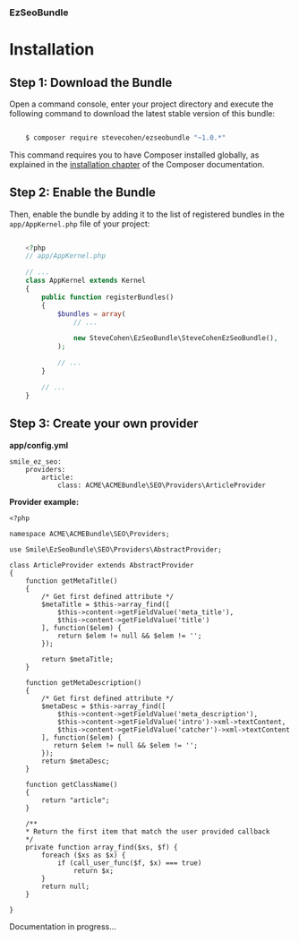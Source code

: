 ### EzSeoBundle

Installation
============

Step 1: Download the Bundle
---------------------------

Open a command console, enter your project directory and execute the
following command to download the latest stable version of this bundle:

```bash

    $ composer require stevecohen/ezseobundle "~1.0.*"
```

This command requires you to have Composer installed globally, as explained
in the [installation chapter](https://getcomposer.org/doc/00-intro.md) of the Composer documentation.

Step 2: Enable the Bundle
-------------------------

Then, enable the bundle by adding it to the list of registered bundles
in the ``app/AppKernel.php`` file of your project:

```php

    <?php
    // app/AppKernel.php

    // ...
    class AppKernel extends Kernel
    {
        public function registerBundles()
        {
            $bundles = array(
                // ...

                new SteveCohen\EzSeoBundle\SteveCohenEzSeoBundle(),
            );

            // ...
        }

        // ...
    }
```

Step 3: Create your own provider
--------------------------------

**app/config.yml**
```
smile_ez_seo:
    providers:
        article:
            class: ACME\ACMEBundle\SEO\Providers\ArticleProvider
```

**Provider example:**

```
<?php

namespace ACME\ACMEBundle\SEO\Providers;

use Smile\EzSeoBundle\SEO\Providers\AbstractProvider;

class ArticleProvider extends AbstractProvider
{
    function getMetaTitle()
    {
        /* Get first defined attribute */
        $metaTitle = $this->array_find([
            $this->content->getFieldValue('meta_title'),
            $this->content->getFieldValue('title')
        ], function($elem) {
            return $elem != null && $elem != '';
        });

        return $metaTitle;
    }

    function getMetaDescription()
    {
        /* Get first defined attribute */
        $metaDesc = $this->array_find([
            $this->content->getFieldValue('meta_description'),
            $this->content->getFieldValue('intro')->xml->textContent,
            $this->content->getFieldValue('catcher')->xml->textContent
        ], function($elem) {
           return $elem != null && $elem != '';
        });
        return $metaDesc;
    }

    function getClassName()
    {
        return "article";
    }
    
    /**
    * Return the first item that match the user provided callback
    */
    private function array_find($xs, $f) {
        foreach ($xs as $x) {
            if (call_user_func($f, $x) === true)
                return $x;
        }
        return null;
    }

}

```

Documentation in progress...
